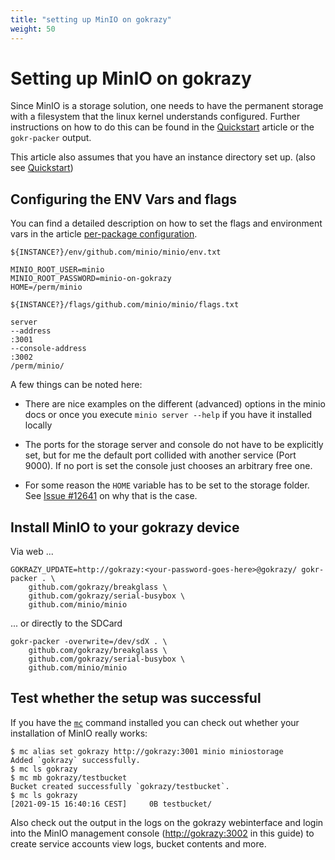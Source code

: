 ```yaml
---
title: "setting up MinIO on gokrazy"
weight: 50
---
```


# Setting up MinIO on gokrazy

Since MinIO is a storage solution, one needs to have the permanent storage with
a filesystem that the linux kernel understands configured. Further instructions
on how to do this can be found in the [Quickstart](/quickstart/) article or the
`gokr-packer` output.

This article also assumes that you have an instance directory set up.
(also see [Quickstart](/quickstart/))

## Configuring the ENV Vars and flags

You can find a detailed description on how to set the flags and environment vars
in the article [per-package configuration](/userguide/package-config/).

`${INSTANCE?}/env/github.com/minio/minio/env.txt`
```env
MINIO_ROOT_USER=minio
MINIO_ROOT_PASSWORD=minio-on-gokrazy
HOME=/perm/minio
```

`${INSTANCE?}/flags/github.com/minio/minio/flags.txt`
```
server
--address
:3001
--console-address
:3002
/perm/minio/
```

A few things can be noted here:

* There are nice examples on the different (advanced) options in the minio docs
  or once you execute `minio server --help` if you have it installed locally

* The ports for the storage server and console do not have to be explicitly set,
  but for me the default port collided with another service (Port 9000). If no
  port is set the console just chooses an arbitrary free one.

* For some reason the `HOME` variable has to be set to the storage folder.
  See [Issue #12641](https://github.cgs.me/minio/minio/issues/12641) on why that
  is the case.

## Install MinIO to your gokrazy device

Via web ...
```shell
GOKRAZY_UPDATE=http://gokrazy:<your-password-goes-here>@gokrazy/ gokr-packer . \
    github.com/gokrazy/breakglass \
    github.com/gokrazy/serial-busybox \
    github.com/minio/minio
```

... or directly to the SDCard
```shell
gokr-packer -overwrite=/dev/sdX . \
    github.com/gokrazy/breakglass \
    github.com/gokrazy/serial-busybox \
    github.com/minio/minio
```

## Test whether the setup was successful

If you have the [`mc`](https://github.com/minio/mc) command installed you can
check out whether your installation of MinIO really works:

```shell
$ mc alias set gokrazy http://gokrazy:3001 minio miniostorage
Added `gokrazy` successfully.
$ mc ls gokrazy
$ mc mb gokrazy/testbucket
Bucket created successfully `gokrazy/testbucket`.
$ mc ls gokrazy
[2021-09-15 16:40:16 CEST]     0B testbucket/
```

Also check out the output in the logs on the gokrazy webinterface and login into
the MinIO management console ([http://gokrazy:3002](http://gokrazy:3002) in this
guide) to create service accounts view logs, bucket contents and more.
